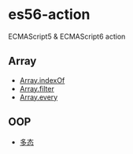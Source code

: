 # es56-action

ECMAScript5 &amp; ECMAScript6 action


## Array

- [Array.indexOf](es5/Array/Array.indexOf.md)
- [Array.filter](es5/Array/Array.filter.md)
- [Array.every](es5/Array/Array.every.md)


## OOP

- [多态](OOP/polymorphism.md)
